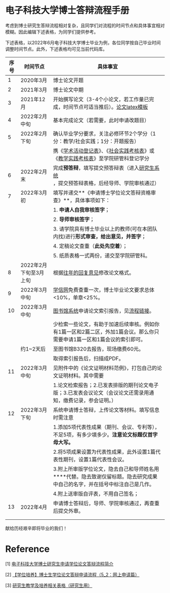 # 电子科技大学博士答辩流程手册

考虑到博士研究生答辩流程相对复杂，且同学们对流程的时间节点和具体事宜相对模糊。因此编辑下述表格，为同学们提供参考。

下述表格，以2022年6月电子科技大学博士毕业为例，各位同学按自己毕业时间调整时间节点。此外，下述表格均可见当前代码库。

| 序号 | 时间节点               | 具体事宜                                                     |
| ---- | ---------------------- | ------------------------------------------------------------ |
| 1    | 2020年3月              | 博士论文开题                                                 |
| 2    | 2021年3月              | 博士论文中期                                                 |
| 3    | 2021年12月             | 开始撰写论文（3-4个小论文，若工作量已完成，时间节点可适当推后）。[论文latex模板](https://www.overleaf.com/latex/templates/uestc-thesis-template/nwpkhtrtjhrg) |
| 4    | 2022年2月中旬          | 基本完成论文（若需要，此时申请改题目）                       |
| 5    | 2022年2月下旬          | 确认毕业学分要求，关注必修环节2个学分（1分：教学/社会实践；1分：开题报告） |
|      |                        | 携《[学术活动登记表](电子科技大学研究生学术活动登记表.doc)》、《[社会实践考核表](电子科技大学研究生社会实践考核表.doc)》或《[教学实践考核表](电子科技大学研究生教学实践考核表.doc)》至学院研管科登记学分 |
| 6    | 2022年2月末            | 完成**预答辩**，填写提交预答辩表（进入[研究生系统](https://yjsjy.uestc.edu.cn/pyxx/home/index)，提交预答辩表格，后经导师、学院审核通过） |
| 7    | 2022年3月初            | 填写并递交**《申请博士学位论文答辩资格审查》**，具体事项如下： |
|      |                        | 1. **申请人自我审核签字**；                                  |
|      |                        | 2. **导师审核签字**；                                        |
|      |                        | 3. 请学院具有博士毕业以上的教师(可在本团队内找)进行**形式审查，给出意见，并签字**； |
|      |                        | 4. 定稿论文查重（**此处先空着**）；                          |
|      |                        | 5. 纸质表格一式两份，递交至学院研管科。                      |
| 8    | 2022年2月下旬至3月上旬 | 根据[往年的回复意见](./往年毕业论文修改意见.pdf)修改论文格式。 |
| 9    | 2022年3月中旬          | [学信网](https://chsi.wanfangtech.net/check/order)免费查重一次，博士毕业论文要求总体<10%，单章<25%。 |
| 10   | 2022年3月中旬          | [图书馆系统](https://www.lib.uestc.edu.cn/)申请论文索引报告，见[流程链接](论文索引申请/论文索引报告流程.md)。 |
|      |                        | 少检索一些论文，有助于加速后续审核。例如你有1篇一区和2篇二区，外加1篇会议。那么你只需要申请1篇一区和1篇会议的索引即可。 |
|      | 约1~2天后              | 至图书馆B320去报告，现场缴费60元。                           |
|      |                        | 取得索引报告后，扫描成PDF。                                  |
| 11   | 2022年3月中旬          | 见附件中的《论文证明材料范例》，打包自己的论文证明材料。其中需要 |
|      |                        | 1.论文检索报告；2.已发表排版的期刊论文电子版；3.已发表会议论文（会议论文还需录用通知，缴费记录，参会证明。） |
| 12   | 2022年3月下旬          | 系统申请博士答辩，上传论文等材料。填写信息时需注意           |
|      |                        | 1.添加5项代表性成果（期刊、会议、专利等），不足5项，有多少填多少。**注意论文标题仅首字母大写。** |
|      |                        | 2.将5项成果设置为代表性成果，此外设置1篇代表性期刊，设置1篇代表性会议。 |
|      |                        | 3.附上所审版学位论文，隐去自己和导师姓名用****代替。隐去致谢仅留标题。隐去研究成果中自己的名字，并在括号中标注自己是几作。 |
|      |                        | 4.附上送审版自评表，不用自己签名；                           |
| 13   | 2022年4月              | 申请博士答辩后，导师、学院审核通过，再查重后提交外审。       |
|      |                        |                                                              |
|      |                        |                                                              |

献给历经艰辛即将毕业的我们！

# Reference

[1] [电子科技大学博士研究生申请学位论文答辩流程简介](https://gr.uestc.edu.cn/tongzhi/129/3986#procedure)

[2] [【学位培养】博士生学位论文答辩申请流程（5_2：网上申请篇）](http://www-scse-uestc-edu-cn-s.vpn.uestc.edu.cn:8118/info/1042/6119.htm)

[3] [研究生教学及培养相关表格（研究生用）](http://gr-uestc-edu-cn-s.vpn.uestc.edu.cn:8118/xiazai/110/7818)

